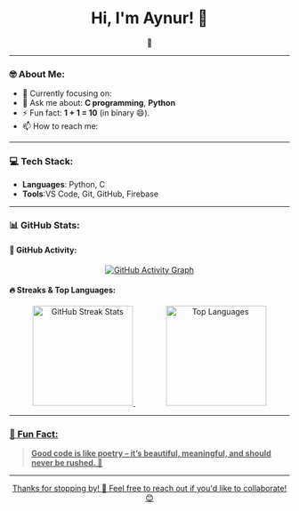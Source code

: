 <h1 align="center">Hi, I'm Aynur! 👋</h1>

<p align="center">
  🌟 
</p>

---

### 🤓 About Me:
- 🌱 Currently focusing on:
- 💬 Ask me about: **C programming**, **Python**
- ⚡ Fun fact: **1 + 1 = 10** (in binary 😄).
- 📫 How to reach me:


---

### 💻 Tech Stack:
- **Languages**: Python, C
- **Tools**:VS Code, Git, GitHub, Firebase

---

### 📊 GitHub Stats:

#### 🎯 GitHub Activity:
<p align="center">
  <a href="https://github.com/ashutosh00710/github-readme-activity-graph">
    <img src="https://github-readme-activity-graph.vercel.app/graph?username=aynur13&bg_color=1a1b27&color=ffffff&line=38bdae&point=f8d847&area=true&hide_border=true" alt="GitHub Activity Graph"/>
  </a>
</p>

#### 🔥 Streaks & Top Languages:
<p align="center">
  <a href="https://git.io/streak-stats">
    <img src="https://streak-stats.vercel.app?user=aynur13&theme=windows-dark&hide_border=true&border_radius=6&mode=weekly" alt="GitHub Streak Stats" height="180"/>
  </a>
  <span>&nbsp;&nbsp;&nbsp;&nbsp;&nbsp;&nbsp;</span>
  <span>&nbsp;&nbsp;&nbsp;&nbsp;&nbsp;&nbsp;</span>
  <a href="https://github-readme-stats.vercel.app/api/top-langs/?username=aynur13">
    <img src="https://github-readme-stats.vercel.app/api/top-langs/?username=aynur13&layout=compact&theme=dark&hide_border=true" alt="Top Languages" height="180"/>
</p>

---

### 🎉 Fun Fact:
> **Good code is like poetry – it’s beautiful, meaningful, and should never be rushed. 🚀**

---

<p align="center">
  Thanks for stopping by! 🚀 Feel free to reach out if you'd like to collaborate! 😊
</p>
